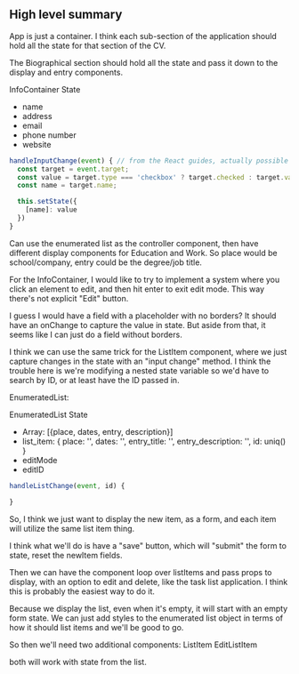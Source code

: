 ## High level summary
App is just a container. I think each sub-section of the application should hold all the state for that section of the CV.

The Biographical section should hold all the state and pass it down to the display and entry components.

InfoContainer
State
* name
* address
* email
* phone number
* website

```js
handleInputChange(event) { // from the React guides, actually possible to handle add fields with one callback if they are named!
  const target = event.target;
  const value = target.type === 'checkbox' ? target.checked : target.value;
  const name = target.name;

  this.setState({
    [name]: value
  })
}
```

Can use the enumerated list as the controller component, then have different display components for Education and Work. So place would be school/company, entry could be the degree/job title.

For the InfoContainer, I would like to try to implement a system where you click an element to edit, and then hit enter to exit edit mode. This way there's not explicit "Edit" button.

I guess I would have a field with a placeholder with no borders? It should have an onChange to capture the value in state. But aside from that, it seems like I can just do a field without borders.

I think we can use the same trick for the ListItem component, where we just capture changes in the state with an "input change" method. I think the trouble here is we're modifying a nested state variable so we'd have to search by ID, or at least have the ID passed in.

EnumeratedList:

EnumeratedList
State
* Array: [{place, dates, entry, description}]
* list_item: {
  place: '',
  dates: '',
  entry_title: '',
  entry_description: '',
  id: uniq()
}
* editMode
* editID

```js
handleListChange(event, id) {

}
```

So, I think we just want to display the new item, as a form, and each item will utilize the same list item thing.

I think what we'll do is have a "save" button, which will "submit" the form to state, reset the newItem fields.

Then we can have the component loop over listItems and pass props to display, with an option to edit and delete, like the task list application. I think this is probably the easiest way to do it.

Because we display the list, even when it's empty, it will start with an empty form state. We can just add styles to the enumerated list object in terms of how it should list items and we'll be good to go.

So then we'll need two additional components:
ListItem
EditListItem

both will work with state from the list.
